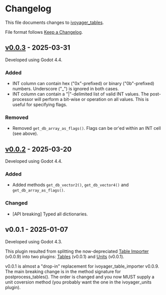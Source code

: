 # Changelog

This file documents changes to [ivoyager_tables](https://github.com/ivoyager/ivoyager_tables).

File format follows [Keep a Changelog](https://keepachangelog.com/en/1.0.0/).

## [v0.0.3] - 2025-03-31

Developed using Godot 4.4.

### Added

* INT column can contain hex ("0x"-prefixed) or binary ("0b"-prefixed) numbers. Underscore ("_") is ignored in both cases.
* INT column can contain a "|"-delimited list of valid INT values. The post-processor will perform a bit-wise or operation on all values. This is useful for specifying flags.

### Removed

* Removed `get_db_array_as_flags()`. Flags can be or'ed within an INT cell (see above). 

## [v0.0.2] - 2025-03-20

Developed using Godot 4.4.

### Added

* Added methods `get_db_vector2()`, `get_db_vector4()` and `get_db_array_as_flags()`.

### Changed

* [API breaking] Typed all dictionaries.

## v0.0.1 - 2025-01-07

Developed using Godot 4.3.

This plugin resulted from splitting the now-depreciated [Table Importer](https://github.com/ivoyager/ivoyager_table_importer) (v0.0.9) into two plugins: [Tables](https://github.com/ivoyager/ivoyager_tables) (v0.0.1) and [Units](https://github.com/ivoyager/ivoyager_units) (v0.0.1).

v0.0.1 is almost a "drop-in" replacement for ivoyager_table_importer v0.0.9. The main breaking change is in the method signature for postprocess_tables(). The order is changed and you now MUST supply a unit coversion method (you probably want the one in the ivoyager_units plugin).

[v0.0.3]: https://github.com/ivoyager/ivoyager_tables/compare/v0.0.2...v0.0.3
[v0.0.2]: https://github.com/ivoyager/ivoyager_tables/compare/v0.0.1...v0.0.2
